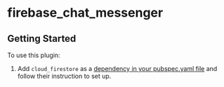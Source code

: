 # firebase_chat_messenger


## Getting Started

To use this plugin:

1. Add `cloud_firestore` as a [dependency in your pubspec.yaml file](https://flutter.dev/docs/development/packages-and-plugins/using-packages) and follow their instruction to set up.
